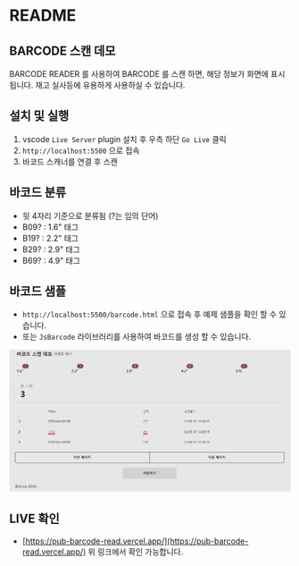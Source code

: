 # README

## BARCODE 스캔 데모

BARCODE READER 를 사용하여 BARCODE 를 스캔 하면, 해당 정보가 화면에 표시 됩니다. 재고 실사등에 유용하게 사용하실 수 있습니다.

## 설치 및 실행

1. vscode `Live Server` plugin 설치 후 우측 하단 `Go Live` 클릭
2. `http://localhost:5500` 으로 접속
3. 바코드 스캐너를 연결 후 스캔

## 바코드 분류

- 뒷 4자리 기준으로 분류됨 (?는 임의 단어)
- B09? : 1.6" 태그
- B19? : 2.2" 태그
- B29? : 2.9" 태그
- B69? : 4.9" 태그

## 바코드 샘플

- `http://localhost:5500/barcode.html` 으로 접속 후 예제 샘플을 확인 할 수 있습니다.
- 또는 `JsBarcode` 라이브러리를 사용하여 바코드를 생성 할 수 있습니다.

![메인화면](docs/images/01.png)

## LIVE 확인

- [https://pub-barcode-read.vercel.app/](https://pub-barcode-read.vercel.app/) 위 링크에서 확인 가능합니다.
